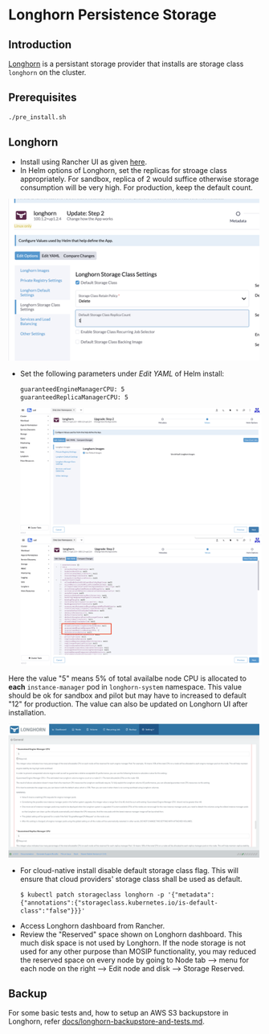# Longhorn Persistence Storage

## Introduction
[Longhorn](https://longhorn.io) is a persistant storage provider that installs are storage class `longhorn` on the cluster.

## Prerequisites
```sh
./pre_install.sh
```

## Longhorn
* Install using Rancher UI as given [here](https://longhorn.io/docs/latest/deploy/install/install-with-rancher/).
* In Helm options of Longhorn, set the replicas for stroage class appropriately. For sandbox, replica of 2 would suffice otherwise storage consumption will be very high. For production, keep the default count.

 <img src="../../docs/_images/storage-class-replicas.png" width="500">
 
* Set the following parameters under _Edit YAML_ of Helm install: 
    ```
    guaranteedEngineManagerCPU: 5
    guaranteedReplicaManagerCPU: 5
    ```
 
  <img src="../../docs/_images/longhorn-1.png" width="500">

  <img src="../../docs/_images/longhorn-2.png" width="500">

Here the value "5" means 5% of total availalbe node CPU is allocated to **each** `instance-manager` pod in `longhorn-system` namespace. This value should be ok for sandbox and pilot but may have to increased to default "12" for production. The value can also be updated on Longhorn UI after installation.

  <img src="../../docs/_images/longhorn-3.png" width="500">

* For cloud-native install disable default storage class flag. This will ensure that cloud providers' storage class shall be used as default. 
	```
	$ kubectl patch storageclass longhorn -p '{"metadata": {"annotations":{"storageclass.kubernetes.io/is-default-class":"false"}}}'
	```
* Access Longhorn dashboard from Rancher.
* Review the "Reserved" space shown on Longhorn dashboard. This much disk space is not used by Longhorn. If the node storage is not used for any other purpose than MOSIP functionality, you may reduced the reserved space on every node by going to Node tab --> menu for each node on the right --> Edit node and disk --> Storage Reserved.

## Backup
For some basic tests and, how to setup an AWS S3 backupstore in Longhorn, refer [docs/longhorn-backupstore-and-tests.md](../../docs/longhorn-backupstore-and-tests.md).
